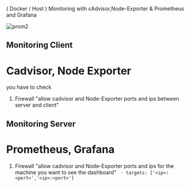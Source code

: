 ( Docker / Host ) Monitoring with cAdvisor,Node-Exporter & Prometheus and Grafana


![prom2](https://user-images.githubusercontent.com/20526165/82630796-10899900-9bf4-11ea-8815-5a373c604b6c.png)


## Monitoring Client
# Cadvisor, Node Exporter

you have to check 

1. Firewall "allow cadvisor and Node-Exporter ports and ips between server and client"


## Monitoring Server 
# Prometheus, Grafana 


1. Firewall "allow cadvisor and Node-Exporter ports and ips for the machine you want to see the dashboard"
     ``` - targets: ['<ip>:<port>','<ip>:<port>']```
